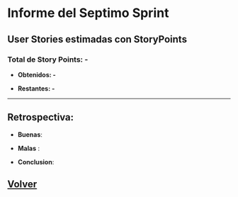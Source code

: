 # Informe del Septimo Sprint

## User Stories estimadas con **StoryPoints**



### **Total de Story Points: -**

  - **Obtenidos: -**

  - **Restantes: -**

---
## Retrospectiva:

  - **Buenas**:
  
  - **Malas** : 

  - **Conclusion**:

## [Volver](https://github.com/cassa10/UNQalendario)